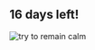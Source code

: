 ## 16 days left!
![try to remain calm](https://images-na.ssl-images-amazon.com/images/I/91QjiyLAI%2BL.jpg)
